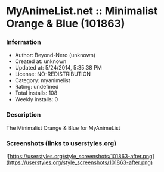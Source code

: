 # MyAnimeList.net :: Minimalist Orange & Blue (101863)

### Information
- Author: Beyond-Nero (unknown)
- Created at: unknown
- Updated at: 5/24/2014, 5:35:38 PM
- License: NO-REDISTRIBUTION
- Category: myanimelist
- Rating: undefined
- Total installs: 108
- Weekly installs: 0


### Description
The Minimalist Orange & Blue for MyAnimeList


### Screenshots (links to userstyles.org)
![https://userstyles.org/style_screenshots/101863-after.png](https://userstyles.org/style_screenshots/101863-after.png)


